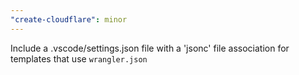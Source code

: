 ```yaml
---
"create-cloudflare": minor
---
```


Include a .vscode/settings.json file with a 'jsonc' file association for templates that use `wrangler.json`
